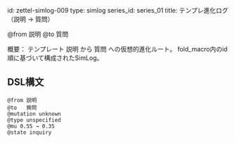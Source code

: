 <!--
@zettel_type: simlog_eval
@description: SimLogに基づく進化評価Zettel。@from〜@toでテンプレートの進化とテンション変化を記録。
-->

id: zettel-simlog-009
type: simlog
series_id: series_01
title: テンプレ進化ログ（説明 → 質問）

@from 説明
@to   質問

概要：
テンプレート 説明 から 質問 への仮想的進化ルート。
fold_macro内のid順に基づいて構成されたSimLog。


## DSL構文
```dsl
@from 説明
@to   質問
@mutation unknown
@type unspecified
@mu 0.55 → 0.35
@state inquiry
```